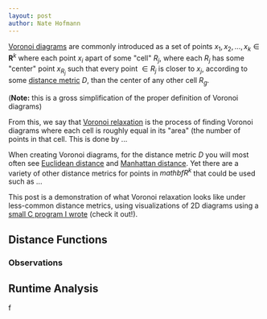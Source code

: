 ```yaml
---
layout: post
author: Nate Hofmann
---
```


[Voronoi diagrams](https://en.wikipedia.org/wiki/Voronoi_diagram) are commonly introduced as a set of points $x_1,x_2,...,x_k\in \mathbf{R}^k$ where each point $x_i$ apart of some "cell" $R_j$, where each $R_j$ has some "center" point $x_{R_j}$ such that every point $\in R_j$ is closer to $x_j$, according to some [distance metric](https://en.wikipedia.org/wiki/Metric_(mathematics)) $D$, than the center of any other cell $R_g$.

(**Note:** this is a gross simplification of the proper definition of Voronoi diagrams)

From this, we say that [Voronoi relaxation](https://en.wikipedia.org/wiki/Lloyd%27s_algorithm) is the process of finding Voronoi diagrams where each cell is roughly equal in its "area" (the number of points in that cell. This is done by ...

When creating Voronoi diagrams, for the distance metric $D$ you will most often see [Euclidean distance](https://en.wikipedia.org/wiki/Euclidean_distance) and [Manhattan distance](https://en.wikipedia.org/wiki/Taxicab_geometry). Yet there are a variety of other distance metrics for points in $mathbf{R}^k$ that could be used such as ...

This post is a demonstration of what Voronoi relaxation looks like under less-common distance metrics, using visualizations of 2D diagrams using a [small C program I wrote](https://github.com/njhofmann/voronoi-generation) (check it out!).

## Distance Functions

### Observations 

## Runtime Analysis

f